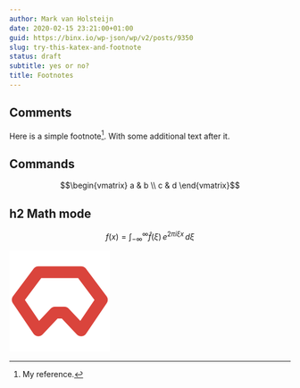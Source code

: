 ```yaml
---
author: Mark van Holsteijn
date: 2020-02-15 23:21:00+01:00
guid: https://binx.io/wp-json/wp/v2/posts/9350
slug: try-this-katex-and-footnote
status: draft
subtitle: yes or no?
title: Footnotes
---
```


## Comments
```math
% This is a comment
```
Here is a simple footnote[^1]. With some additional text after it.

## Commands

```math
\begin{vmatrix}
   a & b \\
   c & d
\end{vmatrix}
```


## h2 Math mode

```math
f(x) = \int_{-\infty}^\infty
    \hat f(\xi)\,e^{2 \pi i \xi x}
    \,d\xi
```

[^1]: My reference.


![binx.io logo](./images/binx-logo.png)